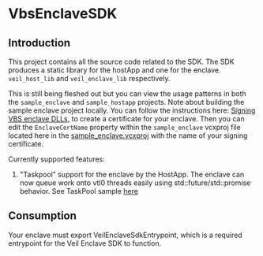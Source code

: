 VbsEnclaveSDK
================

Introduction
------------
This project contains all the source code related to the SDK. The SDK
produces a static library for the hostApp and one for the enclave. 
`veil_host_lib` and `veil_enclave_lib` respectively.

This is still being fleshed out but you can view the usage patterns in both
the `sample_enclave` and `sample_hostapp` projects. Note about building
the sample enclave project locally. You can follow the instructions here: 
[Signing VBS enclave DLLs](https://learn.microsoft.com/windows/win32/trusted-execution/vbs-enclaves-dev-guide#step-3-signing-vbs-enclave-dlls),
to create a certificate for your enclave. Then you can edit the `EnclaveCertName`
property within the `sample_enclave` vcxproj file located here
in the [sample_enclave.vcxproj](https://github.com/microsoft/VbsEnclaveTooling/blob/8179c372186bd7ab1f1d68ac044fe4a98ccc7eef/src/VbsEnclaveSDK/samples/sample_enclave/sample_enclave.vcxproj#L54)
with the name of your signing certificate.

Currently supported features:
1. "Taskpool" support for the enclave by the HostApp. The enclave can now queue work onto vtl0 threads easily using std::future/std::promise behavior.
   See TaskPool sample [here](./samples/sample_hostapp/sample_taskpool.cpp)

Consumption
------------
Your enclave must export VeilEnclaveSdkEntrypoint, which is
a required entrypoint for the Veil Enclave SDK to function.
